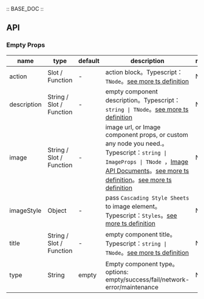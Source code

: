 :: BASE_DOC ::

## API
### Empty Props

name | type | default | description | required
-- | -- | -- | -- | --
action | Slot / Function | - | action block。Typescript：`TNode`。[see more ts definition](https://github.com/Tencent/tdesign-vue/blob/develop/src/common.ts) | N
description | String / Slot / Function | - | empty component description。Typescript：`string \| TNode`。[see more ts definition](https://github.com/Tencent/tdesign-vue/blob/develop/src/common.ts) | N
image | String / Slot / Function | - | image url, or Image component props, or custom any node you need.。Typescript：`string \| ImageProps \| TNode `，[Image API Documents](./image?tab=api)。[see more ts definition](https://github.com/Tencent/tdesign-vue/blob/develop/src/common.ts)。[see more ts definition](https://github.com/Tencent/tdesign-vue/tree/develop/src/empty/type.ts) | N
imageStyle | Object | - | pass `Cascading Style Sheets` to image element。Typescript：`Styles`。[see more ts definition](https://github.com/Tencent/tdesign-vue/blob/develop/src/common.ts) | N
title | String / Slot / Function | - | empty component title。Typescript：`string \| TNode`。[see more ts definition](https://github.com/Tencent/tdesign-vue/blob/develop/src/common.ts) | N
type | String | empty | Empty component type。options: empty/success/fail/network-error/maintenance | N
